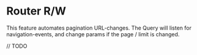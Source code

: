 # Router R/W

This feature automates pagination URL-changes.
The Query will listen for navigation-events, and change params if the page / limit is changed. 

// TODO
